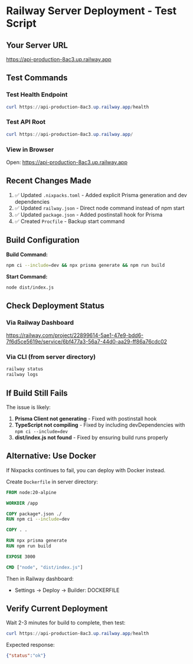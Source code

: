 # Railway Server Deployment - Test Script

## Your Server URL
https://api-production-8ac3.up.railway.app

## Test Commands

### Test Health Endpoint
```powershell
curl https://api-production-8ac3.up.railway.app/health
```

### Test API Root
```powershell
curl https://api-production-8ac3.up.railway.app/
```

### View in Browser
Open: https://api-production-8ac3.up.railway.app

## Recent Changes Made

1. ✅ Updated `.nixpacks.toml` - Added explicit Prisma generation and dev dependencies
2. ✅ Updated `railway.json` - Direct node command instead of npm start
3. ✅ Updated `package.json` - Added postinstall hook for Prisma
4. ✅ Created `Procfile` - Backup start command

## Build Configuration

**Build Command:**
```bash
npm ci --include=dev && npx prisma generate && npm run build
```

**Start Command:**
```bash
node dist/index.js
```

## Check Deployment Status

### Via Railway Dashboard
https://railway.com/project/22899614-5ae1-47e9-bdd6-7f6d5ce5619e/service/6bf477a3-56a7-44d0-aa29-ff86a76cdc02

### Via CLI (from server directory)
```powershell
railway status
railway logs
```

## If Build Still Fails

The issue is likely:
1. **Prisma Client not generating** - Fixed with postinstall hook
2. **TypeScript not compiling** - Fixed by including devDependencies with `npm ci --include=dev`
3. **dist/index.js not found** - Fixed by ensuring build runs properly

## Alternative: Use Docker

If Nixpacks continues to fail, you can deploy with Docker instead.

Create `Dockerfile` in server directory:
```dockerfile
FROM node:20-alpine

WORKDIR /app

COPY package*.json ./
RUN npm ci --include=dev

COPY . .

RUN npx prisma generate
RUN npm run build

EXPOSE 3000

CMD ["node", "dist/index.js"]
```

Then in Railway dashboard:
- Settings → Deploy → Builder: DOCKERFILE

## Verify Current Deployment

Wait 2-3 minutes for build to complete, then test:

```powershell
curl https://api-production-8ac3.up.railway.app/health
```

Expected response:
```json
{"status":"ok"}
```
